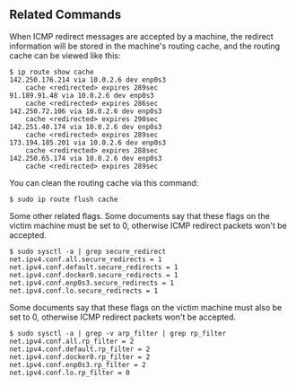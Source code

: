 ## Related Commands

When ICMP redirect messages are accepted by a machine, the redirect information will be stored in the machine's routing cache, and the routing cache can be viewed like this:

```console
$ ip route show cache    
142.250.176.214 via 10.0.2.6 dev enp0s3
    cache <redirected> expires 289sec
91.189.91.48 via 10.0.2.6 dev enp0s3
    cache <redirected> expires 286sec
142.250.72.106 via 10.0.2.6 dev enp0s3
    cache <redirected> expires 290sec
142.251.40.174 via 10.0.2.6 dev enp0s3
    cache <redirected> expires 289sec
173.194.185.201 via 10.0.2.6 dev enp0s3
    cache <redirected> expires 288sec
142.250.65.174 via 10.0.2.6 dev enp0s3
    cache <redirected> expires 289sec
```

You can clean the routing cache via this command:

```console
$ sudo ip route flush cache
```

Some other related flags. Some documents say that these flags on the victim machine must be set to 0, otherwise ICMP redirect packets won't be accepted.

```console
$ sudo sysctl -a | grep secure_redirect
net.ipv4.conf.all.secure_redirects = 1
net.ipv4.conf.default.secure_redirects = 1
net.ipv4.conf.docker0.secure_redirects = 1
net.ipv4.conf.enp0s3.secure_redirects = 1
net.ipv4.conf.lo.secure_redirects = 1
```

Some documents say that these flags on the victim machine must also be set to 0, otherwise ICMP redirect packets won't be accepted.

```console
$ sudo sysctl -a | grep -v arp_filter | grep rp_filter
net.ipv4.conf.all.rp_filter = 2
net.ipv4.conf.default.rp_filter = 2
net.ipv4.conf.docker0.rp_filter = 2
net.ipv4.conf.enp0s3.rp_filter = 2
net.ipv4.conf.lo.rp_filter = 0
```
